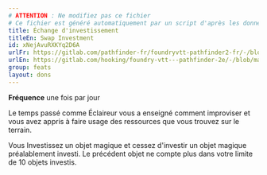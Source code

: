 ```yaml
---
# ATTENTION : Ne modifiez pas ce fichier
# Ce fichier est généré automatiquement par un script d'après les données du module Foundry VTT officiel et de sa traduction
title: Échange d'investissement
titleEn: Swap Investment
id: xNejAvuRXKYq2D6A
urlFr: https://gitlab.com/pathfinder-fr/foundryvtt-pathfinder2-fr/-/blob/master/data/feats/xNejAvuRXKYq2D6A.htm
urlEn: https://gitlab.com/hooking/foundry-vtt---pathfinder-2e/-/blob/master/packs/data/feats.db/swap-investment.json
group: feats
layout: dons
---
```

**Fréquence** une fois par jour

Le temps passé comme Éclaireur vous a enseigné comment improviser et vous avez appris à faire usage des ressources que vous trouvez sur le terrain.

Vous Investissez un objet magique et cessez d'investir un objet magique préalablement investi. Le précédent objet ne compte plus dans votre limite de 10 objets investis.


